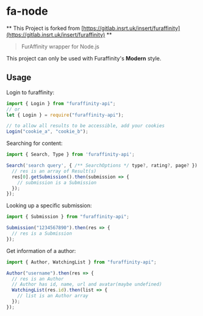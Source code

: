 # fa-node

** This Project is forked from [https://gitlab.insrt.uk/insert/furaffinity](https://gitlab.insrt.uk/insert/furaffinity) **

> FurAffinity wrapper for Node.js

This project can only be used with Furaffinity's **Modern** style.

## Usage

Login to furaffinity:

```javascript
import { Login } from "furaffinity-api";
// or
let { Login } = require("furaffinity-api");

// to allow all results to be accessible, add your cookies
Login("cookie_a", "cookie_b");
```

Searching for content:

```javascript
import { Search, Type } from 'furaffinity-api';

Search('search query', { /** SearchOptions */ type?, rating?, page? }).then(res => {
  // res is an array of Result(s)
  res[0].getSubmission().then(submission => {
    // submission is a Submission
  });
});
```

Looking up a specific submission:

```javascript
import { Submission } from "furaffinity-api";

Submission("1234567890").then(res => {
  // res is a Submission
});
```

Get information of a author:

```javascript
import { Author, WatchingList } from "furaffinity-api";

Author("username").then(res => {
  // res is an Author
  // Author has id, name, url and avatar(maybe undefined)
  WatchingList(res.id).then(list => {
    // list is an Author array
  });
});
```
